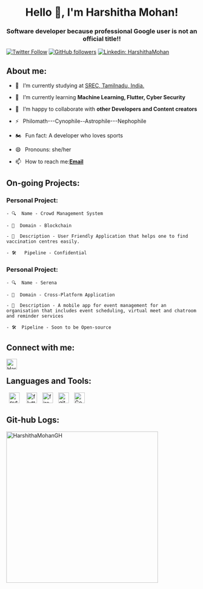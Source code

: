 <h1 align="center"> Hello 👋, I'm Harshitha Mohan!</h1>
<h3 align="center"> Software developer because professional Google user is not an official title!!</h3>

[![Twitter Follow](https://img.shields.io/twitter/follow/HarshithaM3009?color=1DA1F2&label=Followers&logo=twitter&style=for-the-badge)][twitter]
[![GitHub followers](https://img.shields.io/github/followers/HarshithaMohanGH?logo=GitHub&style=for-the-badge)][github]
[![Linkedin: HarshithaMohan](https://img.shields.io/badge/-CONNECT-blue?style=for-the-badge&logo=Linkedin&link=https://www.linkedin.com/in/harshitha-mohan-223827210/)][linkedin]

## About me:
- 🔭 &ensp;I’m currently studying at [SREC, Tamilnadu, India.](https://www.srec.ac.in/) 

- 🌱 &ensp;I’m currently learning **Machine Learning, Flutter, Cyber Security**

- 👯 &ensp;I’m happy to collaborate with **other Developers and Content creators**

- ⚡ &ensp;Philomath---Cynophile--Astrophile---Nephophile 

- 🏍 &ensp;Fun fact: A developer who loves sports

- 😄 &ensp;Pronouns:  she/her

- 📫 &ensp;How to reach me:[**Email**][email]

## On-going Projects:

  ### Personal Project:
    - 🔍  Name - Crowd Management System
    
    - 🔬  Domain - Blockchain

    - 📃  Description - User Friendly Application that helps one to find vaccination centres easily. 

    - 🛠   Pipeline - Confidential 

  ### Personal Project:
    - 🔍  Name - Serena
    
    - 🔬  Domain - Cross-Platform Application 

    - 📃  Description - A mobile app for event management for an organisation that includes event scheduling, virtual meet and chatroom and reminder services

    - 🛠  Pipeline - Soon to be Open-source


## Connect with me:



[<img align="left" alt="Harshitha Mohan | LinkedIn" width="28px" src="https://firebasestorage.googleapis.com/v0/b/web-johannesmilke.appspot.com/o/other%2Fsocial%2Flinkedin.png?alt=media" />][linkedin]


<br />

## Languages and Tools:

<p align="left"> &ensp;<img src="https://www.vectorlogo.zone/logos/python/python-icon.svg" alt="python" width="28" height="28"/> &ensp;&ensp;<img src="https://www.vectorlogo.zone/logos/flutterio/flutterio-icon.svg" alt="flutter" width="28" height="28"/>&ensp;&ensp;<img src="https://www.vectorlogo.zone/logos/firebase/firebase-icon.svg" alt="firebase" width="28" height="28"/>&ensp;&ensp;<img src="https://www.vectorlogo.zone/logos/git-scm/git-scm-icon.svg" alt="git" width="28" height="28"/>&ensp;&ensp;<img src="https://www.vectorlogo.zone/logos/google_analytics/google_analytics-icon.svg" alt="Google Analytics" width="28" height="28"/></p>

## Git-hub Logs: 

<p><img align="center" src="https://github-readme-stats.vercel.app/api?username=HarshithaMohanGH&show_icons=true" width='400' alt="HarshithaMohanGH" /></p>


[twitter]: https://twitter.com/intent/follow?original_referer=https://twitter.com/HarshithaM3009&screen_name=HarshithaMohan
[linkedin]: https://www.linkedin.com/in/harshitha-mohan-223827210/
[github]: https://https://github.com/HarshithaMohanGH
[email]: mailto:harshithamohan90103@gmail.com
